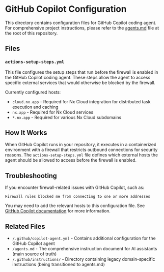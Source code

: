 # GitHub Copilot Configuration

This directory contains configuration files for GitHub Copilot coding agent. For comprehensive project instructions, please refer to the [agents.md](/agents.md) file at the root of this repository.

## Files

### `actions-setup-steps.yml`

This file configures the setup steps that run before the firewall is enabled in the GitHub Copilot coding agent. These steps allow the agent to access specific external services that would otherwise be blocked by the firewall.

Currently configured hosts:

- `cloud.nx.app` - Required for Nx Cloud integration for distributed task execution and caching
- `nx.app` - Required for Nx Cloud services
- `*.nx.app` - Required for various Nx Cloud subdomains

## How It Works

When GitHub Copilot runs in your repository, it executes in a containerized environment with a firewall that restricts outbound connections for security reasons. The `actions-setup-steps.yml` file defines which external hosts the agent should be allowed to access before the firewall is enabled.

## Troubleshooting

If you encounter firewall-related issues with GitHub Copilot, such as:

```
Firewall rules blocked me from connecting to one or more addresses
```

You may need to add the relevant hosts to this configuration file. See [GitHub Copilot documentation](https://gh.io/copilot/actions-setup-steps) for more information.

## Related Files

- `/.github/copilot-agent.yml` - Contains additional configuration for the GitHub Copilot agent
- `/agents.md` - The comprehensive instruction document for AI assistants (main source of truth)
- `/.github/instructions/` - Directory containing legacy domain-specific instructions (being transitioned to agents.md)
